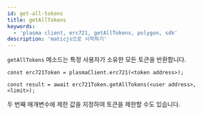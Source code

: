 ```yaml
---
id: get-all-tokens
title: getAllTokens
keywords:
  - 'plasma client, erc721, getAllTokens, polygon, sdk'
description: 'maticjs으로 시작하기'
---
```


`getAllTokens` 메소드는 특정 사용자가 소유한 모든 토큰을 반환합니다.

```
const erc721Token = plasmaClient.erc721(<token address>);

const result = await erc721Token.getAllTokens(<user address>, <limit>);

```

두 번째 매개변수에 제한 값을 지정하여 토큰을 제한할 수도 있습니다.
